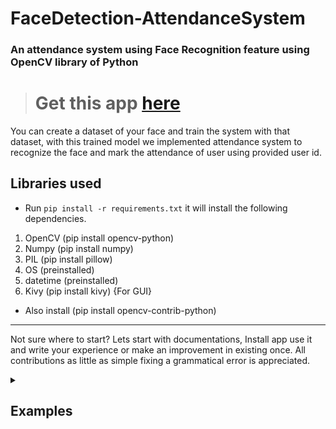 # FaceDetection-AttendanceSystem

### An attendance system using Face Recognition feature using OpenCV library of Python

> # Get this app [here](https://github.com/aryaraj132/FaceDetection-AttendanceSystem/blob/master/setup.exe?raw=true)

You can create a dataset of your face and train the system with that dataset, with this trained model we implemented attendance system to recognize the face and mark the attendance of user using provided user id.

## Libraries used

- Run `pip install -r requirements.txt` it will install the following dependencies.

1. OpenCV (pip install opencv-python)
2. Numpy (pip install numpy)
3. PIL (pip install pillow)
4. OS (preinstalled)
5. datetime (preinstalled)
6. Kivy (pip install kivy) {For GUI}

- Also install (pip install opencv-contrib-python)

<hr />

Not sure where to start? Lets start with documentations, Install app use it and write your experience or make an improvement in existing once. All contributions as little as simple fixing a grammatical error is appreciated.

<details>
<summary><h2>Examples</h2></summary>

![GUI ATTENDANCE SYSTEM](examples/example_gui.jpg?raw=true)
![GUI DATASET SYSTEM](examples/example_gui_2.jpg?raw=true)

</details>
